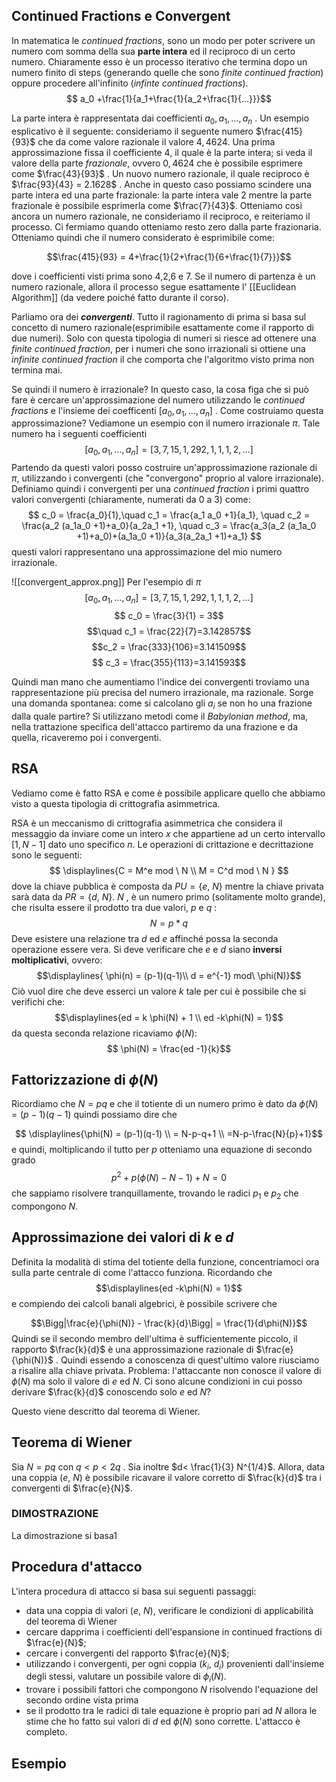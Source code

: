 

## Continued Fractions e Convergent
In matematica le *continued fractions*, sono un modo per poter scrivere un numero com somma della sua **parte intera** ed il reciproco di un certo numero. Chiaramente esso è un processo iterativo che termina dopo un numero finito di steps (generando quelle che sono *finite continued fraction*) oppure procedere all'infinito (*infinte continued fractions*). 
$$ a_0 +\frac{1}{a_1+\frac{1}{a_2+\frac{1}{...}}}$$

La parte intera è rappresentata dai coefficienti $a_{0}, a_{1},...,a_{n}$ . Un esempio esplicativo è il seguente: consideriamo il seguente numero $\frac{415}{93}$ che da come valore razionale il valore $4,4624$. Una prima approssimazione fissa il coefficiente 4, il quale è la parte intera; si veda il valore della parte *frazionale*, ovvero $0,4624$ che è possibile esprimere come $\frac{43}{93}$ . Un nuovo numero razionale, il quale reciproco è $\frac{93}{43} = 2.1628$ . Anche in questo caso possiamo scindere una parte intera ed una parte frazionale: la parte intera vale $2$ mentre la parte frazionale è possibile esprimerla come $\frac{7}{43}$. Otteniamo così ancora un numero razionale, ne consideriamo il reciproco, e reiteriamo il processo. Ci fermiamo quando otteniamo resto zero dalla parte frazionaria. Otteniamo quindi che il numero considerato è esprimibile come:

$$\frac{415}{93} = 4+\frac{1}{2+\frac{1}{6+\frac{1}{7}}}$$

dove i coefficienti visti prima sono 4,2,6 e 7. Se il numero di partenza è un numero razionale, allora il processo segue esattamente l' [[Euclidean Algorithm]] (da vedere poiché fatto durante il corso). 

Parliamo ora dei ***convergenti***. Tutto il ragionamento di prima si basa sul concetto di numero razionale(esprimibile esattamente come il rapporto di due numeri). Solo con questa tipologia di numeri si riesce ad ottenere una *finite continued fraction*, per i numeri che sono irrazionali si ottiene una *infinite continued fraction* il che comporta che l'algoritmo visto prima non termina mai. 

Se quindi il numero è irrazionale? In questo caso, la cosa figa che si può fare è cercare un'approssimazione del numero utilizzando le *continued fractions* e l'insieme dei coefficenti $[a_{0}, a_{1},...,a_{n}]$ . Come costruiamo questa approssimazione? Vediamone un esempio con il numero irrazionale $\pi$. Tale numero ha i seguenti coefficienti 
$$ [a_{0}, a_{1},...,a_{n}] = [3,7,15,1,292,1,1,1,2,…] $$ Partendo da questi valori posso costruire un'approssimazione razionale di $\pi$, utilizzando i convergenti (che "convergono" proprio al valore irrazionale). Definiamo quindi i convergenti per una *continued fraction* i primi quattro valori convergenti (chiaramente, numerati da 0 a 3) come: $$ c_0 = \frac{a_0}{1},\quad c_1 = \frac{a_1 a_0 +1}{a_1}, \quad c_2 = \frac{a_2 (a_1a_0 +1)+a_0}{a_2a_1 +1}, \quad c_3 = \frac{a_3(a_2 (a_1a_0 +1)+a_0)+(a_1a_0 +1)}{a_3(a_2a_1 +1)+a_1} $$
questi valori rappresentano una approssimazione del mio numero irrazionale.

![[convergent_approx.png]]
Per l'esempio di $\pi$ $$ [a_{0}, a_{1},...,a_{n}] = [3,7,15,1,292,1,1,1,2,…] $$
$$ c_0 = \frac{3}{1} = 3$$ $$\quad c_1 = \frac{22}{7}=3.142857$$$$c_2 = \frac{333}{106}=3.141509$$$$ c_3 = \frac{355}{113}=3.141593$$

Quindi man mano che aumentiamo l'indice dei convergenti troviamo una rappresentazione più precisa del numero irrazionale, ma razionale. Sorge una domanda spontanea: come si calcolano gli $a_i$ se non ho una frazione dalla quale partire? Si utilizzano metodi come il *Babylonian method*, ma, nella trattazione specifica dell'attacco partiremo da una frazione e da quella, ricaveremo poi i convergenti.

## RSA
Vediamo come è fatto RSA e come è possibile applicare quello che abbiamo visto a questa tipologia di crittografia asimmetrica.

RSA è un meccanismo di crittografia asimmetrica che considera il messaggio da inviare come un intero $x$ che appartiene ad un certo intervallo $[1, N-1]$ dato uno specifico $n$. Le operazioni di crittazione e decrittazione sono le seguenti:
$$ \displaylines{C = M^e mod \ N \\ M = C^d mod \ N } $$
dove la chiave pubblica è composta da $PU = \{e,\ N\}$ mentre la chiave privata sarà data da $PR = \{d,\ N\}$. $N$ , è un numero primo (solitamente molto grande), che risulta essere il prodotto tra due valori, $p$ e $q$ : $$N=p*q$$
Deve esistere una relazione tra $d$ ed $e$ affinché possa la seconda operazione essere vera. Si deve verificare che $e$ e $d$ siano **inversi moltiplicativi**, ovvero:
$$\displaylines{ \phi(n) = (p-1)(q-1)\\ d = e^{-1} mod\ \phi(N)}$$
Ciò vuol dire che deve esserci un valore $k$ tale per cui è possibile che si verifichi che:
$$\displaylines{ed = k \phi(N) + 1 \\ ed -k\phi(N) = 1}$$
da questa seconda relazione ricaviamo $\phi(N)$:
$$ \phi(N) = \frac{ed -1}{k}$$

## Fattorizzazione di $\phi(N)$
Ricordiamo che $N = pq$ e che il totiente di un numero primo è dato da $\phi(N)=(p-1)(q-1)$
quindi possiamo dire che

$$ \displaylines{\phi(N) = (p-1)(q-1) \\ = N-p-q+1 \\ =N-p-\frac{N}{p}+1}$$
e quindi, moltiplicando il tutto per $p$ otteniamo una equazione di secondo grado$$p^2+p(\phi(N)-N-1)+N =0$$ che sappiamo risolvere tranquillamente, trovando le radici $p_1 \ \text{e} \ p_2$ che compongono $N$.


## Approssimazione dei valori di $k$ e $d$ 
Definita la modalità di stima del totiente della funzione, concentriamoci ora sulla parte centrale di come l'attacco funziona.
Ricordando che $$\displaylines{ed -k\phi(N) = 1}$$ e compiendo dei calcoli banali algebrici, è possibile scrivere che 

$$\Bigg|\frac{e}{\phi(N)} - \frac{k}{d}\Bigg| = \frac{1}{d\phi(N)}$$
Quindi se il secondo membro dell'ultima è sufficientemente piccolo, il rapporto $\frac{k}{d}$ è una approssimazione razionale di $\frac{e}{\phi(N)}$ . Quindi essendo a conoscenza di quest'ultimo valore riusciamo a risalire alla chiave privata. Problema: l'attaccante non conosce il valore di $\phi(N)$ ma solo il valore di $e$ ed $N$. Ci sono alcune condizioni in cui posso derivare $\frac{k}{d}$ conoscendo solo $e$ ed $N$?

Questo viene descritto dal teorema di Wiener.

## Teorema di Wiener
Sia $N = pq$ con $q<p<2q$ . Sia inoltre $d< \frac{1}{3} N^{1/4}$. Allora, data una coppia $(e,\ N)$ è possibile ricavare il valore corretto di $\frac{k}{d}$ tra i convergenti di $\frac{e}{N}$.

### DIMOSTRAZIONE
La dimostrazione si basa1

## Procedura d'attacco
L'intera procedura di attacco si basa sui seguenti passaggi:
- data una coppia di valori $(e,\ N)$, verificare le condizioni di applicabilità del teorema di Wiener
- cercare dapprima i coefficienti dell'espansione in continued fractions di $\frac{e}{N}$;
- cercare i convergenti del rapporto $\frac{e}{N}$;
- utilizzando i convergenti, per ogni coppia $(k_i,\ d_i)$ provenienti dall'insieme degli stessi, valutare un possibile valore  di $\phi_i(N)$.
- trovare i possibili fattori che compongono $N$ risolvendo l'equazione del secondo ordine vista prima
- se il prodotto tra le radici di tale equazione è proprio pari ad $N$ allora le stime che ho fatto sui valori di $d$ ed $\phi(N)$ sono corrette. L'attacco è completo.

## Esempio
